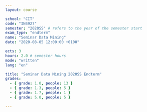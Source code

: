 ```yaml
---
layout: course

school: "CIT"
code: "IN4927"
semester: "2020SS" # refers to the year of the semester start
exam_type: "endterm"
name: "Seminar Data Mining"
date: "2020-08-05 12:00:00 +0100"

ects: 3
hours: 2.0 # semester hours
mode: "written"
lang: "en"

title: "Seminar Data Mining 2020SS Endterm"
grades:
  - { grade: 1.0, people: 13 }
  - { grade: 1.3, people: 5 }
  - { grade: 1.7, people: 1 }
  - { grade: 5.0, people: 5 }

---
```



